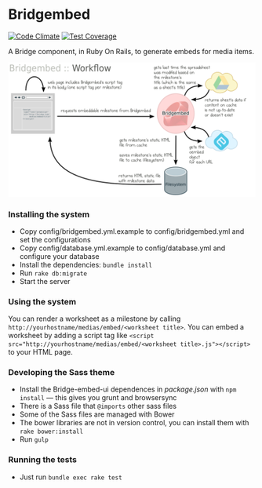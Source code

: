Bridgembed
==========

[![Code Climate](https://codeclimate.com/repos/549c8a48e30ba06537002021/badges/2e1f5ed3a05c045248dc/gpa.svg)](https://codeclimate.com/repos/549c8a48e30ba06537002021/feed) 
[![Test Coverage](https://codeclimate.com/repos/549c8a48e30ba06537002021/badges/2e1f5ed3a05c045248dc/coverage.svg)](https://codeclimate.com/repos/549c8a48e30ba06537002021/feed)

A Bridge component, in Ruby On Rails, to generate embeds for media items.

![Workflow](doc/workflow.png?raw=true "Workflow")

### Installing the system

* Copy config/bridgembed.yml.example to config/bridgembed.yml and set the configurations
* Copy config/database.yml.example to config/database.yml and configure your database
* Install the dependencies: `bundle install`
* Run `rake db:migrate`
* Start the server

### Using the system

You can render a worksheet as a milestone by calling `http://yourhostname/medias/embed/<worksheet title>`.
You can embed a worksheet by adding a script tag like `<script src="http://yourhostname/medias/embed/<worksheet title>.js"></script>` to your HTML page.

### Developing the Sass theme

* Install the Bridge-embed-ui dependences in *package.json* with `npm install` — this gives you grunt and browsersync
* There is a Sass file that `@imports` other sass files
* Some of the Sass files are managed with Bower
* The bower libraries are not in version control, you can install them with `rake bower:install`
* Run `gulp`

### Running the tests

* Just run `bundle exec rake test`
